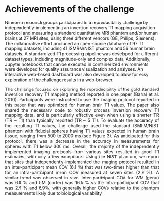 # Achievements of the challenge

<p style="text-align:justify;">

</p>
Nineteen research groups participated in a reproducibility challenge by independently-implementing an inversion recovery T1 mapping acquisition protocol and measuring a standard quantitative MRI phantom and/or human brains at 27 MRI sites, using three different vendors (GE, Philips, Siemens). The collaborative effort produced an open-source database of 97 T1 mapping datasets, including 41 ISMRM/NIST phantom and 56 human brain datasets. A standardized T1 processing pipeline was developed for different dataset types, including magnitude-only and complex data. Additionally, Jupyter notebooks that can be executed in containerized environments were developed for quality assurance visualization and analyses. An interactive web-based dashboard was also developed to allow for easy exploration of the challenge results in a web-browser.

<p style="text-align:justify;">
The challenge focused on exploring the reproducibility of the gold standard inversion recovery T1 mapping method reported in one paper (Barral et al. 2010). Participants were instructed to use the imaging protocol reported in this paper that was optimized for human brain T1 values. The paper also shared the necessary code to robustly process inversion recovery T1 mapping data, and is particularly effective even when using a shorter TR (TR ~ T1) than typically reported (TR ~ 5 T1). To evaluate the accuracy of the resulting T1 values, the challenge used the standard ISMRM/NIST phantom with fiducial spheres having T1 values expected in human brain tissue, ranging from 500 to 2000 ms (see Figure 3). As anticipated for this protocol, there was a decrease in the accuracy in measurements for spheres with T1 below 300 ms. Overall, the majority of the independently implemented imaging protocols from various sites resulted in good T1 estimates, with only a few exceptions. Using the NIST phantom, we report that sites that independently-implemented the imaging protocol resulted in an inter-participant mean COV (6.1 %) that was two-times higher than that for an intra-participant mean COV measured at seven sites (2.9 %). A similar trend was observed in vivo. Inter-participant COV for WM (genu) was 6.0 % and GM (cortex) was 16.5 % vs the intra-participant COV that was 2.9 % and 6.9%, with generally higher COVs relative to the phantom measurements likely due to biological variability.
</p>